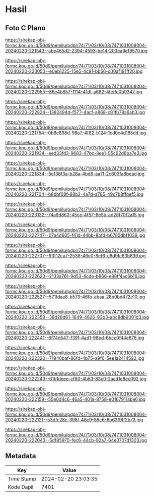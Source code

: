 # Hasil

## Foto C Plano

https://sirekap-obj-formc.kpu.go.id/50d9/pemilu/pdpr/74/71/03/10/08/7471031008004-20240220-221543--abe465d2-2394-4593-be14-203ea9ef9570.jpg

https://sirekap-obj-formc.kpu.go.id/50d9/pemilu/pdpr/74/71/03/10/08/7471031008004-20240220-223050--e0eb1225-15e5-4c91-bb56-c00af191ff20.jpg

https://sirekap-obj-formc.kpu.go.id/50d9/pemilu/pdpr/74/71/03/10/08/7471031008004-20240220-222955--86e4b857-1114-41df-a682-4feffe0b9347.jpg

https://sirekap-obj-formc.kpu.go.id/50d9/pemilu/pdpr/74/71/03/10/08/7471031008004-20240220-222824--1382494d-f577-4acf-a868-c81fb78a6ab3.jpg

https://sirekap-obj-formc.kpu.go.id/50d9/pemilu/pdpr/74/71/03/10/08/7471031008004-20240220-221754--0b6e898d-98a7-4f82-b124-1cd0c4d185dd.jpg

https://sirekap-obj-formc.kpu.go.id/50d9/pemilu/pdpr/74/71/03/10/08/7471031008004-20240220-221934--eed33fd3-9683-47bc-8ee1-05c92d6ba7e3.jpg

https://sirekap-obj-formc.kpu.go.id/50d9/pemilu/pdpr/74/71/03/10/08/7471031008004-20240220-221834--5e138f3a-b28a-4bd6-aa7f-2c603fa8bead.jpg

https://sirekap-obj-formc.kpu.go.id/50d9/pemilu/pdpr/74/71/03/10/08/7471031008004-20240220-221704--b8dbf08f-88b2-4a7d-a785-49c7b8ffbef5.jpg

https://sirekap-obj-formc.kpu.go.id/50d9/pemilu/pdpr/74/71/03/10/08/7471031008004-20240220-223132--74a9d863-45ce-4f57-8e5b-ad28f70f2a15.jpg

https://sirekap-obj-formc.kpu.go.id/50d9/pemilu/pdpr/74/71/03/10/08/7471031008004-20240220-222747--07a4d605-f41d-44bb-8bfd-b6785dbf1039.jpg

https://sirekap-obj-formc.kpu.go.id/50d9/pemilu/pdpr/74/71/03/10/08/7471031008004-20240220-222707--93f12ca7-2536-46e0-8ef6-c8d9fc83b839.jpg

https://sirekap-obj-formc.kpu.go.id/50d9/pemilu/pdpr/74/71/03/10/08/7471031008004-20240220-222623--2133a761-9d53-4cde-b866-e88ff4ac6b16.jpg

https://sirekap-obj-formc.kpu.go.id/50d9/pemilu/pdpr/74/71/03/10/08/7471031008004-20240220-222527--571fdaa8-b573-46fb-abaa-28b0bd472e10.jpg

https://sirekap-obj-formc.kpu.go.id/50d9/pemilu/pdpr/74/71/03/10/08/7471031008004-20240220-222358--38d28d61-1649-4826-93b3-abc8db9001d3.jpg

https://sirekap-obj-formc.kpu.go.id/50d9/pemilu/pdpr/74/71/03/10/08/7471031008004-20240220-222441--6f74d547-f39f-4ad1-98bd-6bcc0f44e876.jpg

https://sirekap-obj-formc.kpu.go.id/50d9/pemilu/pdpr/74/71/03/10/08/7471031008004-20240220-222320--71940baf-86fd-4b75-a9f6-5ee1a2414592.jpg

https://sirekap-obj-formc.kpu.go.id/50d9/pemilu/pdpr/74/71/03/10/08/7471031008004-20240220-222243--61b1deee-cf60-4b83-83c0-2aad1e8ec092.jpg

https://sirekap-obj-formc.kpu.go.id/50d9/pemilu/pdpr/74/71/03/10/08/7471031008004-20240220-222159--55e0d4c6-46a5-401a-8758-e0167911abe6.jpg

https://sirekap-obj-formc.kpu.go.id/50d9/pemilu/pdpr/74/71/03/10/08/7471031008004-20240220-222121--53dfc28c-398f-48c9-86c6-6b63f9ff2b73.jpg

https://sirekap-obj-formc.kpu.go.id/50d9/pemilu/pdpr/74/71/03/10/08/7471031008004-20240220-222043--5df85970-fec6-44cb-92a7-64e0707d1303.jpg


## Metadata

| Key        | Value               |
| ---------- | ------------------- |
| Time Stamp | 2024-02-20 23:03:35 |
| Kode Dapil | 7401                |



